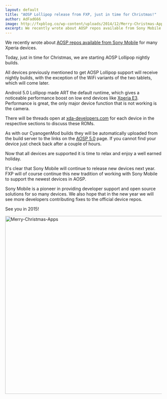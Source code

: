 ```yaml
---
layout: default
title: "AOSP Lollipop release from FXP, just in time for Christmas!"
author: AdFad666
image: http://fxpblog.co/wp-content/uploads/2014/12/Merry-Christmas-Apps.jpg
excerpt: We recently wrote about AOSP repos available from Sony Mobile for many Xperia devices. Today, just in time for Christmas, we are starting AOSP Lollipop nightly builds. All devices previously mentioned to get AOSP Lollipop...
---
```


We recently wrote about <a href="/releases/aosp-for-xperia-e3-m2-t3-and-t2-ultra-now-available-from-sony/" title="" target="">AOSP repos available from Sony Mobile</a> for many Xperia devices.

Today, just in time for Christmas, we are starting AOSP Lollipop nightly builds.

All devices previously mentioned to get AOSP Lollipop support will receive nightly builds, with the exception of the WiFi variants of the two tablets, which will come later.

Android 5.0 Lollipop made ART the default runtime, which gives a noticeable performance boost on low end devices like <a href="/qualcomm-cortex-a7-family/sony-xperia-e3/" title="" target="">Xperia E3</a>. Performance is great, the only major device function that is not working is the camera.

There will be threads open at <a href="http://www.xda-developers.com" title="" target="_blank">xda-developers.com</a> for each device in the respective sections to discuss these ROMs.

As with our CyanogenMod builds they will be automatically uploaded from the build server to the links on the <a href="/aosp/aosp-5-0/" title="" target="">AOSP 5.0</a> page. If you cannot find your device just check back after a couple of hours.

Now that all devices are supported it is time to relax and enjoy a well earned holiday.

It's clear that Sony Mobile will continue to release new devices next year. FXP will of course continue this new tradition of working with Sony Mobile to support the newest devices in AOSP.

Sony Mobile is a pioneer in providing developer support and open source solutions for so many devices. We also hope that in the new year we will see more developers contributing fixes to the official device repos.

See you in 2015!

<img src="http://fxpblog.co/wp-content/uploads/2014/12/Merry-Christmas-Apps.jpg" alt="Merry-Christmas-Apps" width="860" height="571" class="alignnone size-full wp-image-2093" />

